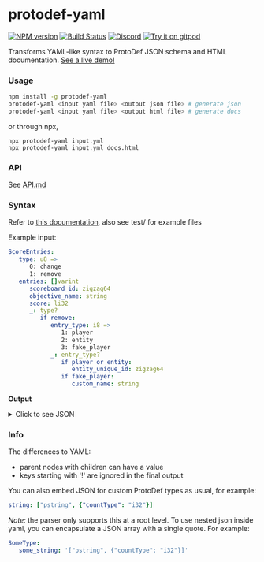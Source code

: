 # protodef-yaml
[![NPM version](https://img.shields.io/npm/v/protodef-yaml.svg)](http://npmjs.com/package/protodef-yaml)
[![Build Status](https://github.com/extremeheat/protodef-yaml/workflows/CI/badge.svg)](https://github.com/extremeheat/protodef-yaml/actions?query=workflow%3A%22CI%22)
[![Discord](https://img.shields.io/badge/chat-on%20discord-brightgreen.svg)](https://discord.gg/GsEFRM8)
[![Try it on gitpod](https://img.shields.io/badge/try-on%20gitpod-brightgreen.svg)](https://gitpod.io/#https://github.com/extremeheat/protodef-yaml)

Transforms YAML-like syntax to ProtoDef JSON schema and HTML documentation. [See a live demo!](https://extremeheat.github.io/protodef-yaml/editor/)

### Usage

```sh
npm install -g protodef-yaml
protodef-yaml <input yaml file> <output json file> # generate json
protodef-yaml <input yaml file> <output html file> # generate docs
```

or through npx,
```
npx protodef-yaml input.yml
npx protodef-yaml input.yml docs.html
```

### API

See [API.md](docs/API.md)

### Syntax
Refer to [this documentation](https://github.com/PrismarineJS/bedrock-protocol/blob/master/CONTRIBUTING.md#packet-serialization), also see test/ for example files

Example input:

```yaml
ScoreEntries:
   type: u8 =>
      0: change
      1: remove
   entries: []varint
      scoreboard_id: zigzag64
      objective_name: string
      score: li32
      _: type?
         if remove:
            entry_type: i8 =>
               1: player
               2: entity
               3: fake_player
            _: entry_type?
               if player or entity:
                  entity_unique_id: zigzag64
               if fake_player:
                  custom_name: string
```

**Output**
<details>
<summary>Click to see JSON</summary>

```json
{
  "ScoreEntries": [
    "container",
    [
      {
        "name": "type",
        "type": [
          "mapper",
          {
            "type": "u8",
            "mappings": {
              "0": "change",
              "1": "remove"
            }
          }
        ]
      },
      {
        "name": "entries",
        "type": [
          "array",
          {
            "countType": "varint",
            "type": [
              "container",
              [
                {
                  "name": "scoreboard_id",
                  "type": "zigzag64"
                },
                {
                  "name": "objective_name",
                  "type": "string"
                },
                {
                  "name": "score",
                  "type": "li32"
                },
                {
                  "anon": true,
                  "type": [
                    "switch",
                    {
                      "compareTo": "../type",
                      "fields": {
                        "remove": [
                          "container",
                          [
                            {
                              "name": "entry_type",
                              "type": [
                                "mapper",
                                {
                                  "type": "i8",
                                  "mappings": {
                                    "1": "player",
                                    "2": "entity",
                                    "3": "fake_player"
                                  }
                                }
                              ]
                            },
                            {
                              "anon": true,
                              "type": [
                                "switch",
                                {
                                  "compareTo": "entry_type",
                                  "fields": {
                                    "player": [
                                      "container",
                                      [
                                        {
                                          "name": "entity_unique_id",
                                          "type": "zigzag64"
                                        }
                                      ]
                                    ],
                                    "entity": [
                                      "container",
                                      [
                                        {
                                          "name": "entity_unique_id",
                                          "type": "zigzag64"
                                        }
                                      ]
                                    ],
                                    "fake_player": [
                                      "container",
                                      [
                                        {
                                          "name": "custom_name",
                                          "type": "string"
                                        }
                                      ]
                                    ]
                                  },
                                  "default": "void"
                                }
                              ]
                            }
                          ]
                        ]
                      },
                      "default": "void"
                    }
                  ]
                }
              ]
            ]
          }
        ]
      }
    ]
  ]
}
```
</details>

### Info

The differences to YAML:
* parent nodes with children can have a value
* keys starting with '!' are ignored in the final output

You can also embed JSON for custom ProtoDef types as usual, for example:

```yaml
string: ["pstring", {"countType": "i32"}]
```

*Note:* the parser only supports this at a root level. To use nested json inside yaml, you can encapsulate a JSON array with a single quote. For example:
```yaml
SomeType:
   some_string: '["pstring", {"countType": "i32"}]'
```
